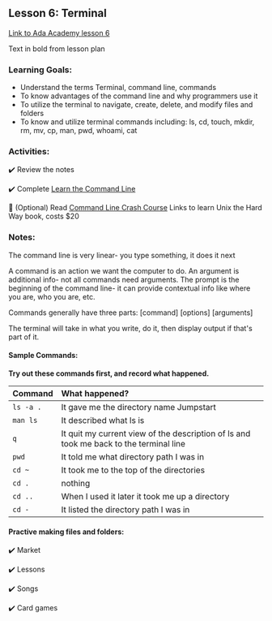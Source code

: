 ## Lesson 6: Terminal

[Link to Ada Academy lesson 6](https://github.com/Ada-Developers-Academy/jump-start/tree/master/preparing-to-code/terminal)

Text in bold from lesson plan 

### Learning Goals:
* Understand the terms Terminal, command line, commands
* To know advantages of the command line and why programmers use it
* To utilize the terminal to navigate, create, delete, and modify files and folders
* To know and utilize terminal commands including: ls, cd, touch, mkdir, rm, mv, cp, man, pwd, whoami, cat

### Activities:
:heavy_check_mark: Review the notes

:heavy_check_mark: Complete [Learn the Command Line](https://www.codecademy.com/en/courses/learn-the-command-line/)

:large_orange_diamond: (Optional) Read [Command Line Crash Course](https://learncodethehardway.org/unix/)  Links to learn Unix the Hard Way book, costs $20

### Notes: 
The command line is very linear- you type something, it does it next

A command is an action we want the computer to do. An argument is additional info- not all commands need arguments. The prompt is the beginning of the command line- it can provide contextual info like where you are, who you are, etc. 

Commands generally have three parts: [command] [options] [arguments]

The terminal will take in what you write, do it, then display output if that's part of it. 

#### Sample Commands:
**Try out these commands first, and record what happened.**

| Command | What happened? |
| :--- | :--- |
| `ls -a .` |It gave me the directory name Jumpstart | 
| `man ls` | It described what ls is|
| `q` | It quit my current view of the description of ls and took me back to the terminal line|
| `pwd` | It told me what directory path I was in|
| `cd ~` | It took me to the top of the directories|
| `cd .` | nothing|
| `cd ..` | When I used it later it took me up a directory|
| `cd -` | It listed the directory path I was in|

#### Practive making files and folders:
:heavy_check_mark:  Market

:heavy_check_mark:  Lessons

:heavy_check_mark:  Songs

:heavy_check_mark:  Card games
 

